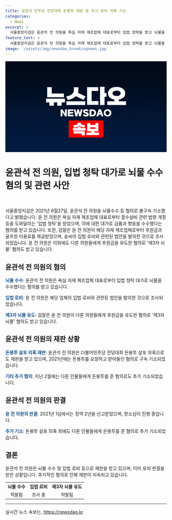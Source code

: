 ```yaml
---
title: 윤관석 민주당 전당대회 돈봉투 재판 중 추가 로비 의혹 기소
categories:
  - News
excerpt: >
  서울중앙지검은 윤관석 전 의원을 욕실 자재 제조업체 대표로부터 입법 청탁을 받고 뇌물을 수수했다며 기소했다. 윤 전 의원은 금품과 향응을 제공받았으며, 관련법안을 발의한 후 후원금을 도와주었다는 의혹이 제기되고 있다. 검찰은 이로써 입법권과 관련된 뇌물 혐의로 공소유지를 하고, 윤 전 의원은 민주당 전당대회 돈봉투 살포 의혹으로도 재판을 받고 있는 상황이다.
feature_text: >
  서울중앙지검은 윤관석 전 의원을 욕실 자재 제조업체 대표로부터 입법 청탁을 받고 뇌물을 수수했다며 기소했다. 윤 전 의원은 금품과 향응을 제공받았으며, 관련법안을 발의한 후 후원금을 도와주었다는 의혹이 제기되고 있다. 검찰은 이로써 입법권과 관련된 뇌물 혐의로 공소유지를 하고, 윤 전 의원은 민주당 전당대회 돈봉투 살포 의혹으로도 재판을 받고 있는 상황이다.
image: '/assets/img/newsdao_breakingnews.jpg'
---
```


<p><img src="/assets/img/newsdao_breakingnews.jpg" alt="implanttips 속보" /></p>

<h1>윤관석 전 의원, 입법 청탁 대가로 뇌물 수수 혐의 및 관련 사안</h1>

<p data-ke-size="size16">&nbsp;</p>

<p>서울중앙지검은 2021년 6월27일, 윤관석 전 의원을 뇌물수수 등 혐의로 불구속 기소했다고 밝혔습니다. 윤 전 의원은 욕실 자재 제조업체 대표로부터 절수설비 관련 법령 개정 등을 도와달라는 '입법 청탁'을 받았으며, 이에 대한 대가로 금품과 향응을 수수했다는 혐의를 받고 있습니다. 또한, 검찰은 윤 전 의원이 해당 자재 제조업체로부터 후원금과 골프장 이용료를 제공받았으며, 송씨의 입법 로비와 관련된 법안을 발의한 것으로 조사되었습니다. 윤 전 의원은 이외에도 다른 의원들에게 후원금을 유도한 혐의로 '제3자 뇌물' 혐의도 받고 있습니다.</p>

<h2 data-ke-size="size26">윤관석 전 의원의 혐의</h2>

<p><b><span style="color: #1a5490;">뇌물 수수</span></b>: 윤관석 전 의원은 욕실 자재 제조업체 대표로부터 입법 청탁 대가로 뇌물을 수수했다는 혐의를 받고 있습니다.</p>

<p><b><span style="color: #1a5490;">입법 로비</span></b>: 윤 전 의원은 해당 업체의 입법 로비와 관련된 법안을 발의한 것으로 조사되었습니다.</p>

<p><b><span style="color: #1a5490;">제3자 뇌물 유도</span></b>: 검찰은 윤 전 의원이 다른 의원들에게 후원금을 유도한 혐의로 '제3자 뇌물' 혐의도 받고 있습니다.</p>

<h2 data-ke-size="size26">윤관석 전 의원의 재판 상황</h2>

<p><b><span style="color: #1a5490;">돈봉투 살포 의혹 재판</span></b>: 윤관석 전 의원은 더불어민주당 전당대회 돈봉투 살포 의혹으로도 재판을 받고 있으며, 2021년에는 돈봉투를 요청하고 받아들인 혐의로 구속 기소되었습니다.</p>

<p><b><span style="color: #1a5490;">기타 추가 혐의</span></b>: 지난 2월에는 다른 인물들에게 돈봉투를 준 혐의로도 추가 기소되었습니다.</p>

<h2 data-ke-size="size26">윤관석 전 의원의 판결</h2>

<p><b><span style="color: #1a5490;">윤 전 의원의 판결</span></b>: 2021년 1심에서는 징역 2년을 선고받았으며, 항소심이 진행 중입니다.</p>

<p><b><span style="color: #1a5490;">추가 기소</span></b>: 돈봉투 살포 의혹 외에도 다른 인물들에게 돈봉투를 준 혐의로 추가 기소되었습니다.</p>

<h2 data-ke-size="size26">결론</h2>

<p>윤관석 전 의원은 뇌물 수수 및 입법 로비 등으로 재판을 받고 있으며, 이미 유죄 판결을 받은 상황입니다. 추가적인 혐의로 인해 재판이 지속되고 있습니다.</p>

<table>
<tbody>
<tr>
<td style="text-align: center; height: 17px;"><b>뇌물 수수</b></td>
<td style="text-align: center; height: 17px;"><b>입법 로비</b></td>
<td style="text-align: center; height: 17px;"><b>제3자 뇌물 유도</b></td>
</tr>
<tr>
<td style="text-align: center; height: 17px;">적발됨</td>
<td style="text-align: center; height: 17px;">조사 중</td>
<td style="text-align: center; height: 17px;">적발됨</td>
</tr>
</tbody>
</table>

<hr>
실시간 뉴스 속보는, <a href="https://newsdao.kr" rel="dofollow">https://newsdao.kr</a>


